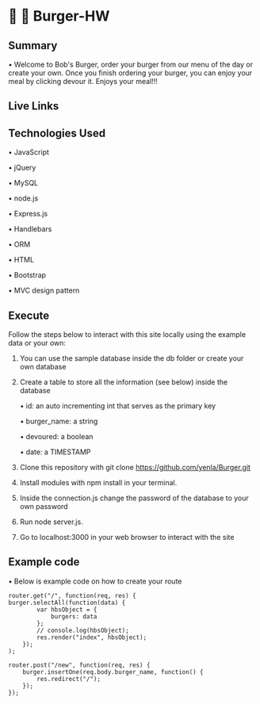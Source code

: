 # :hamburger: :fries: Burger-HW

## Summary

• Welcome to Bob's Burger, order your burger from our menu of the day or create your own. Once you finish ordering your burger, you can enjoy your meal by clicking devour it. Enjoys your meal!!!

## Live Links



## Technologies Used

• JavaScript

• jQuery

• MySQL

• node.js

• Express.js

• Handlebars

• ORM

• HTML

• Bootstrap

• MVC design pattern

## Execute

Follow the steps below to interact with this site locally using the example data or your own:

1. You can use the sample database inside the db folder or create your own database

2. Create a table to store all the information (see below) inside the database

	• id: an auto incrementing int that serves as the primary key

	• burger_name: a string

	• devoured: a boolean

	• date: a TIMESTAMP

3. Clone this repository with git clone https://github.com/yenla/Burger.git 

4. Install modules with npm install in your terminal.

5. Inside the connection.js change the password of the database to your own password

6. Run node server.js.

4. Go to localhost:3000 in your web browser to interact with the site

## Example code

• Below is example code on how to create your route

	router.get("/", function(req, res) {
	burger.selectAll(function(data) {
			var hbsObject = {
				burgers: data
			};
			// console.log(hbsObject);
			res.render("index", hbsObject);
		});
	);

	router.post("/new", function(req, res) {
		burger.insertOne(req.body.burger_name, function() {
			res.redirect("/");
		});
	});	